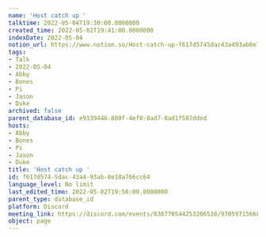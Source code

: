```yaml
---
name: 'Host catch up '
talktime: 2022-05-04T19:30:00.0000000
created_time: 2022-05-02T19:41:00.0000000
indexDate: 2022-05-04
notion_url: https://www.notion.so/Host-catch-up-f617d5745dac43a493ab0e18a766cc64
tags:
- Talk
- 2022-05-04
- Abby
- Bones
- Pi
- Jason
- Duke
archived: false
parent_database_id: e9339446-880f-4ef0-8ad7-8ad1f507dded
hosts:
- Abby
- Bones
- Pi
- Jason
- Duke
title: 'Host catch up '
id: f617d574-5dac-43a4-93ab-0e18a766cc64
language_level: No limit
last_edited_time: 2022-05-02T19:56:00.0000000
parent_type: database_id
platform: Discord
meeting_link: https://discord.com/events/830770544253206538/970597156681568276
object: page
---
```





